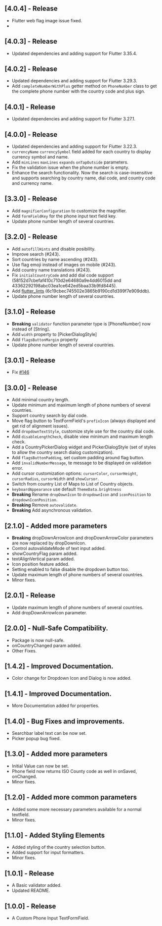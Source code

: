 ## [4.0.4] - Release

- Flutter web flag image issue fixed.
- 
## [4.0.3] - Release

- Updated dependencies and adding support for Flutter 3.35.4.

## [4.0.2] - Release

- Updated dependencies and adding support for Flutter 3.29.3.
- Add `completeNumberWithPlus` getter method on `PhoneNumber` class to get the complete phone number with the country code and plus sign.

## [4.0.1] - Release

- Updated dependencies and adding support for Flutter 3.27.1.

## [4.0.0] - Release

- Updated dependencies and adding support for Flutter 3.22.3.
- `currencyName` `currencySymbol` field added for each country to display currency symbol and name.
- Add `minLines` `maxLines` `expands` `onTapOutside` parameters.
- Fix the validation issue when the phone number is empty.
- Enhance the search functionality. Now the search is case-insensitive and supports searching by country name, dial code, and country code and currency name.

## [3.3.0] - Release

- Add `magnifierConfiguration` to customize the magnifier.
- Add `formFieldKey` for the phone input text field key.
- Update phone number length of several countries.

## [3.2.0] - Release

- Add `autofillHints` and disable posibility.
- Improve search (#243).
- Sort countries by name ascending (#243).
- Use flag emoji instead of images on mobile (#243).
- Add country name translations (#243).
- Fix `initialCountryCode` and add dial code support (58152d7cbefaf410c710d2e64680a9e4dd6015dd and 43362292198abc03ea1ce642ed5baa33b9fd8445).
- Add [flutter_lints](https://pub.dev/packages/flutter_lints) (6c19cbec745502e3865b9190cd1d399f7e909ddb).
- Update phone number length of several countries.

## [3.1.0] - Release

- **Breaking** `validator` function parameter type is [PhoneNumber] now instead of [String].
- Add `width` property to [PickerDialogStyle]
- Add `flagsButtonMargin` property
- Update phone number length of several countries.

## [3.0.1] - Release

- Fix [#146](https://github.com/vanshg395/intl_phone_field/issues/146)

## [3.0.0] - Release

- Add minimal country length.
- Update minimum and maximum length of phone numbers of several countries.
- Support country search by dial code.
- Move flag button to TextFormField's `prefixIcon` (always displayed and get rid of alignment issues).
- Add `dropdownTextStyle`, customize style use for the country dial code.
- Add `disableLengthCheck`, disable view minimum and maximum length check.
- Add a CountryPickerDialog widget and PickerDialogStyle (set of styles to allow the country search dialog customization).
- Add `flagsButtonPadding`, set custom padding around flag button.
- Add `invalidNumberMessage`, te message to be displayed on validation error.
- Add cursor customization options: `cursorColor`, `cursorHeight`, `cursorRadius`, `cursorWidth` and `showCursor`.
- Switch from country List of Maps to List of Country objects.
- `keyboardAppearance` use default `ThemeData.brightness`
- **Breaking** Rename `dropDownIcon` to `dropdownIcon` and `iconPosition` to `dropdownIconPosition`.
- **Breaking** Remove `autovalidate`.
- **Breaking** Add asynchronous validation.

## [2.1.0] - Added more parameters

- **Breaking** dropDownArrowIcon and dropDownArrowColor parameters are now replaced by dropDownIcon.
- Control autovalidateMode of text input added.
- showCountryFlag param added.
- textAlignVertical param added.
- Icon position feature added.
- Setting enabled to false disable the dropdown button too.
- Update maximum length of phone numbers of several countries.
- Minor fixes.

## [2.0.1] - Release

- Update maximum length of phone numbers of several countries.
- Add dropDownArrowIcon parameter.

## [2.0.0] - Null-Safe Compatibility.

- Package is now null-safe.
- onCountryChanged param added.
- Other Fixes.

## [1.4.2] - Improved Documentation.

- Color change for Dropdown Icon and Dialog is now added.

## [1.4.1] - Improved Documentation.

- More Documentation added for properties.

## [1.4.0] - Bug Fixes and improvements.

- Searchbar label text can be now set.
- Picker popup bug fixed.

## [1.3.0] - Added more parameters

- Initial Value can now be set.
- Phone field now returns ISO County code as well in onSaved, onChanged.
- Minor fixes.

## [1.2.0] - Added more common parameters

- Added some more necessary parameters available for a normal textfield.
- Minor fixes.

## [1.1.0] - Added Styling Elements

- Added styling of the country selection button.
- Added support for input formatters.
- Minor fixes.

## [1.0.1] - Release

- A Basic validator added.
- Updated README.

## [1.0.0] - Release

- A Custom Phone Input TextFormField.
